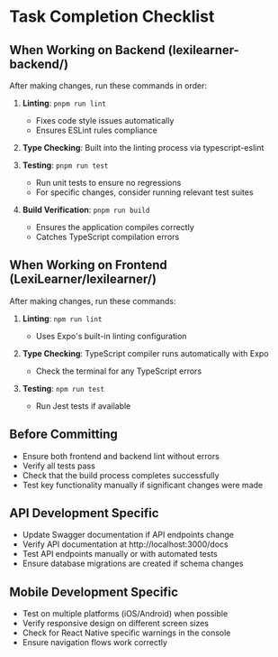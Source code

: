 # Task Completion Checklist

## When Working on Backend (lexilearner-backend/)
After making changes, run these commands in order:

1. **Linting**: `pnpm run lint`
   - Fixes code style issues automatically
   - Ensures ESLint rules compliance

2. **Type Checking**: Built into the linting process via typescript-eslint

3. **Testing**: `pnpm run test`
   - Run unit tests to ensure no regressions
   - For specific changes, consider running relevant test suites

4. **Build Verification**: `pnpm run build`
   - Ensures the application compiles correctly
   - Catches TypeScript compilation errors

## When Working on Frontend (LexiLearner/lexilearner/)
After making changes, run these commands:

1. **Linting**: `npm run lint`
   - Uses Expo's built-in linting configuration

2. **Type Checking**: TypeScript compiler runs automatically with Expo
   - Check the terminal for any TypeScript errors

3. **Testing**: `npm run test`
   - Run Jest tests if available

## Before Committing
- Ensure both frontend and backend lint without errors
- Verify all tests pass
- Check that the build process completes successfully
- Test key functionality manually if significant changes were made

## API Development Specific
- Update Swagger documentation if API endpoints change
- Verify API documentation at http://localhost:3000/docs
- Test API endpoints manually or with automated tests
- Ensure database migrations are created if schema changes

## Mobile Development Specific
- Test on multiple platforms (iOS/Android) when possible
- Verify responsive design on different screen sizes
- Check for React Native specific warnings in the console
- Ensure navigation flows work correctly